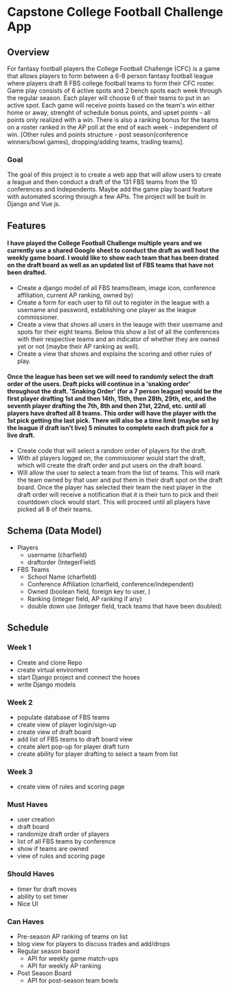 # Capstone College Football Challenge App

## Overview
For fantasy football players the College Football Challenge (CFC) is a game that allows players to form between a 6-8 person fantasy football league where players draft 8 FBS college football teams to form their CFC roster. Game play consists of 6 active spots and 2 bench spots each week through the regular season. Each player will choose 6 of their teams to put in an active spot. Each game will receive points based on the team's win either home or away, strenght of schedule bonus points, and upset points - all points only realized with a win. There is also a ranking bonus for the teams on a roster ranked in the AP poll at the end of each week - independent of win. [Other rules and points structure - post season(conference winners/bowl games), dropping/adding teams, trading teams]. 
### Goal
The goal of this project is to create a web app that will allow users to create a league and then conduct a draft of the 131 FBS teams from the 10 conferences and Independents. Maybe add the game play board feature with automated scoring through a few APIs. The project will be built in Django and Vue js.

## Features
#### I have played the College Football Challenge multiple years and we currently use a shared Google sheet to conduct the draft as well host the weekly game board. I would like to show each team that has been drated on the draft board as well as an updated list of FBS teams that have not been drafted.
* Create a django model of all FBS teams(team, image icon, conference affiliation, current AP ranking, owned by)
* Create a form for each user to fill out to register in the league with a username and password, establishing one player as the league commissioner.
* Create a view that shows all users in the leauge with their username and spots for their eight teams. Below this show a list of all the conferences with their respective teams and an indicator of whether they are owned yet or not (maybe their AP ranking as well).
* Create a view that shows and explains the scoring and other rules of play.

#### Once the league has been set we will need to randomly select the draft order of the users. Draft picks will continue in a 'snaking order' throughout the draft. 'Snaking Order' (for a 7 person league) would be the first player drafting 1st and then 14th, 15th, then 28th, 29th, etc, and the seventh player drafting the 7th, 8th and then 21st, 22nd, etc. until all players have drafted all 8 teams. This order will have the player with the 1st pick getting the last pick. There will also be a time limit (maybe set by the league if draft isn't live) 5 minutes to complete each draft pick for a live draft.
* Create code that will select a random order of players for the draft.
* With all players logged on, the commissioner would start the draft, which will create the draft order and put users on the draft board.
* Will allow the user to select a team from the list of teams. This will mark the team owned by that user and put them in their draft spot on the draft board. Once the player has selected their team the next player in the draft order will receive a notification that it is their turn to pick and their countdown clock would start. This will proceed until all players have picked all 8 of their teams.

## Schema (Data Model)
* Players
    - username (charfield)
    - draftorder (IntegerField)
* FBS Teams
    - School Name (charfield)
    - Conference Affiliation (charfield, conference/independent)
    - Owned (boolean field, foreign key to user, )
    - Ranking (integer field, AP ranking if any)
    - double down use (integer field, track teams that have been doubled)

## Schedule
### Week 1
* Create and clone Repo
* create virtual enviroment
* start Django project and connect the hoses
* write Django models

### Week 2
* populate database of FBS teams
* create view of player login/sign-up 
* create view of draft board
* add list of FBS teams to draft board view
* create alert pop-up for player draft turn
* create ability for player drafting to select a team from list

### Week 3
* create view of rules and scoring page

### Must Haves
* user creation
* draft board
* randomize draft order of players
* list of all FBS teams by conference
* show if teams are owned
* view of rules and scoring page

### Should Haves
* timer for draft moves
* ability to set timer
* Nice UI

### Can Haves
* Pre-season AP ranking of teams on list
* blog view for players to discuss trades and add/drops
* Regular season baord
    - API for weekly game match-ups
    - API for weekly AP ranking
* Post Season Board
    - API for post-season team bowls

